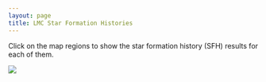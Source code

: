 ```yaml
---
layout: page
title: LMC Star Formation Histories
---
```


<!-- <script>
// var sidebarvar = document.getElementsByClassName("sidebar")
var contentvar = document.getElementsByClassName("content container")
console.log(contentvar);
</script> -->

<head>
    <title>SMASH LMC SFH Interactive Map</title>
</head>

Click on the map regions to show the star formation history (SFH) results for each of them.

<body>
    <style>
        #hess {
            display: none;
            position: absolute;
            width: 1000px;
            border: solid 5px black;
        };
    </style>
    <div id="container">
        <img id="map" src="../assets/sfh_lmc/html_parent_sfh.png"><br>
        <img id="hess" src="../assets/sfh_lmc/solution_1.png" width="1500" height="500" ><br>
        <div id="pixel"></div>
    </div>

<!-- <script>
// var sidebarvar = document.getElementsByClassName("sidebar")
var mapvar = document.getElementById("map")
console.log(mapvar);
</script> -->

<script>
    function get_lon_lat(screenX, screenY) {
        minX = 97;
        maxX = 791;
        minY = 738;
        maxY = 29;

        min_lon = 93.0;
        max_lon = 69.75;
        min_lat = -74.35;
        max_lat = -65.0;

        click_lon = min_lon + (screenX - minX)*(max_lon - min_lon)/(maxX - minX); 
        click_lat = min_lat + (screenY - minY)*(max_lat - min_lat)/(maxY - minY);
        return [click_lon, click_lat];

    };

    var click_centers = [
                            [86.19793923645537,   -71.15715194501864,  "../assets/sfh_lmc/solution_1.png"],
                            [86.25101499567377,   -70.82632639930044,  "../assets/sfh_lmc/solution_2.png"],
                            [84.75232468880438,   -71.05420330666217,  "../assets/sfh_lmc/solution_3.png"],
                            [84.82827589169337,   -70.74149093584512,  "../assets/sfh_lmc/solution_4.png"],
                            [87.84648950299007,   -71.0830663567615,  "../assets/sfh_lmc/solution_5.png"],
                            [87.9053637176595,   -70.70999121197154,  "../assets/sfh_lmc/solution_6.png"],
                            [89.94264375820094,   -70.91417202115262,  "../assets/sfh_lmc/solution_7.png"],
                            [86.49996285964365,   -70.52031786954626,  "../assets/sfh_lmc/solution_8.png"],
                            [85.13191865145632,   -70.46153330650881,  "../assets/sfh_lmc/solution_9.png"],
                            [87.92963431490301,   -70.35942222587322,  "../assets/sfh_lmc/solution_10.png"],
                            [83.63580040321243,   -70.53136884997672,  "../assets/sfh_lmc/solution_11.png"],
                            [89.67443834307767,   -70.42014998665151,  "../assets/sfh_lmc/solution_12.png"],
                            [91.54806245936338,   -70.49804811273201,  "../assets/sfh_lmc/solution_13.png"],
                            [86.50415728986977,   -70.21092696204542,  "../assets/sfh_lmc/solution_14.png"],
                            [88.79036373302269,   -70.03776846515969,  "../assets/sfh_lmc/solution_15.png"],
                            [87.18133972811437,   -69.95780531749054,  "../assets/sfh_lmc/solution_16.png"],
                            [88.39135923191523,   -69.6520128735945,  "../assets/sfh_lmc/solution_17.png"],
                            [85.0774212001396,   -70.17260625042339,  "../assets/sfh_lmc/solution_18.png"],
                            [90.95965329015758,   -69.9776283324874,  "../assets/sfh_lmc/solution_19.png"],
                            [90.40707521417315,   -69.5867724842455,  "../assets/sfh_lmc/solution_20.png"],
                            [85.65398019677772,   -69.8896586832609,  "../assets/sfh_lmc/solution_21.png"],
                            [84.05762144530472,   -69.91094901323105,  "../assets/sfh_lmc/solution_22.png"],
                            [86.5937590670065,   -69.63005192936073,  "../assets/sfh_lmc/solution_23.png"],
                            [84.98989854261796,   -69.59679494188424,  "../assets/sfh_lmc/solution_24.png"],
                            [83.52277271767687,   -70.22579562294396,  "../assets/sfh_lmc/solution_25.png"],
                            [82.16374951969655,   -70.42085072189177,  "../assets/sfh_lmc/solution_26.png"],
                            [82.42662920007675,   -69.95454056882582,  "../assets/sfh_lmc/solution_27.png"],
                            [83.46439732706843,   -69.6135739545002,  "../assets/sfh_lmc/solution_28.png"],
                            [87.08898712088325,   -69.32286609399159,  "../assets/sfh_lmc/solution_29.png"],
                            [88.64556563756057,   -69.16865993010192,  "../assets/sfh_lmc/solution_30.png"],
                            [85.59435563037992,   -69.29930471063119,  "../assets/sfh_lmc/solution_31.png"],
                            [86.59854705251755,   -69.00035904216394,  "../assets/sfh_lmc/solution_32.png"],
                            [83.39729992220533,   -70.83469296591518,  "../assets/sfh_lmc/solution_33.png"],
                            [81.97370958498078,   -69.63931083590057,  "../assets/sfh_lmc/solution_34.png"],
                            [83.98230719734438,   -69.29851258384413,  "../assets/sfh_lmc/solution_35.png"],
                            [82.3352729182854,   -69.32392839063854,  "../assets/sfh_lmc/solution_36.png"],
                            [81.3750049581373,   -70.17616279226448,  "../assets/sfh_lmc/solution_37.png"],
                            [80.5196355192248,   -70.45171590483477,  "../assets/sfh_lmc/solution_38.png"],
                            [83.43061602949513,   -71.12872571379908,  "../assets/sfh_lmc/solution_39.png"],
                            [81.99998781783701,   -70.74405105746382,  "../assets/sfh_lmc/solution_40.png"],
                            [80.62970766687725,   -70.75838501385331,  "../assets/sfh_lmc/solution_41.png"],
                            [80.74763790365459,   -69.41745965585059,  "../assets/sfh_lmc/solution_42.png"],
                            [80.7243788693573,   -69.84949406151502,  "../assets/sfh_lmc/solution_43.png"],
                            [79.78681956251555,   -70.11285751221452,  "../assets/sfh_lmc/solution_44.png"],
                            [84.74455321936874,   -68.96603661950255,  "../assets/sfh_lmc/solution_45.png"],
                            [88.02166280096776,   -68.80779196015001,  "../assets/sfh_lmc/solution_46.png"],
                            [85.89758470444514,   -68.72211939103441,  "../assets/sfh_lmc/solution_47.png"],
                            [83.14744517699292,   -68.99322081589608,  "../assets/sfh_lmc/solution_48.png"],
                            [81.71426744543096,   -69.03870340961804,  "../assets/sfh_lmc/solution_49.png"],
                            [79.64080295634623,   -69.61728338864356,  "../assets/sfh_lmc/solution_50.png"],
                            [80.33097447811075,   -69.12035557827396,  "../assets/sfh_lmc/solution_51.png"],
                            [79.07933899132705,   -70.37854046057554,  "../assets/sfh_lmc/solution_52.png"],
                            [81.97839333790395,   -71.04773949272854,  "../assets/sfh_lmc/solution_53.png"],
                            [82.32991281143656,   -71.35827042921937,  "../assets/sfh_lmc/solution_54.png"],
                            [78.64811166318931,   -69.88177025419668,  "../assets/sfh_lmc/solution_55.png"],
                            [83.70919449005098,   -68.702554900901,  "../assets/sfh_lmc/solution_56.png"],
                            [77.99491686187483,   -69.53451780635127,  "../assets/sfh_lmc/solution_57.png"],
                            [80.54399668597614,   -71.04762813009343,  "../assets/sfh_lmc/solution_58.png"],
                            [84.99491408482285,   -71.3677682030029,  "../assets/sfh_lmc/solution_59.png"],
                            [83.7241346656107,   -71.44268275240874,  "../assets/sfh_lmc/solution_60.png"],
                            [79.16228197295355,   -70.6945773145265,  "../assets/sfh_lmc/solution_61.png"],
                            [86.57935218770537,   -71.48321032753441,  "../assets/sfh_lmc/solution_62.png"],
                            [77.76930765170864,   -70.54529337260139,  "../assets/sfh_lmc/solution_63.png"],
                            [88.20722591156657,   -71.45552033737721,  "../assets/sfh_lmc/solution_64.png"],
                            [89.77282460286933,   -71.47375784064613,  "../assets/sfh_lmc/solution_65.png"],
                            [85.27514216036529,   -71.6969574026768,  "../assets/sfh_lmc/solution_66.png"],
                            [82.60887882763681,   -71.67702717179455,  "../assets/sfh_lmc/solution_67.png"],
                            [80.90179548123407,   -71.33904798346728,  "../assets/sfh_lmc/solution_68.png"],
                            [79.12880398445527,   -70.9989032964016,  "../assets/sfh_lmc/solution_69.png"],
                            [79.39371494580341,   -71.31689724265429,  "../assets/sfh_lmc/solution_70.png"],
                            [77.71048168022385,   -70.87542073087884,  "../assets/sfh_lmc/solution_71.png"],
                            [77.80719759643605,   -70.17821322632462,  "../assets/sfh_lmc/solution_72.png"],
                            [76.95132311857475,   -69.90218352496119,  "../assets/sfh_lmc/solution_73.png"],
                            [78.90458639078774,   -69.23179603869315,  "../assets/sfh_lmc/solution_74.png"],
                            [77.1172481556884,   -69.21884771529199,  "../assets/sfh_lmc/solution_75.png"],
                            [76.5140006603421,   -70.38641699940585,  "../assets/sfh_lmc/solution_76.png"],
                            [77.84062817283267,   -71.22131402130866,  "../assets/sfh_lmc/solution_77.png"],
                            [76.32753666124735,   -70.72177950492468,  "../assets/sfh_lmc/solution_78.png"],
                            [83.93709554061942,   -71.78806574933999,  "../assets/sfh_lmc/solution_79.png"],
                            [81.14940749193968,   -71.63824584254166,  "../assets/sfh_lmc/solution_80.png"],
                            [76.42575769089838,   -69.60050907421302,  "../assets/sfh_lmc/solution_81.png"],
                            [81.73854299484098,   -71.95138620839509,  "../assets/sfh_lmc/solution_82.png"],
                            [83.19935334729517,   -72.06648199325679,  "../assets/sfh_lmc/solution_83.png"],
                            [82.1553483424786,   -68.73504976293728,  "../assets/sfh_lmc/solution_84.png"],
                            [76.3600682297749,   -71.07849836179024,  "../assets/sfh_lmc/solution_85.png"],
                            [79.6207355785831,   -71.631093997419,  "../assets/sfh_lmc/solution_86.png"],
                            [80.13405175582831,   -71.95179145259897,  "../assets/sfh_lmc/solution_87.png"],
                            [75.72341547715314,   -70.11292389192215,  "../assets/sfh_lmc/solution_88.png"],
                            [74.9169521847353,   -70.4082398541081,  "../assets/sfh_lmc/solution_89.png"],
                            [80.28023304702563,   -68.81377873344084,  "../assets/sfh_lmc/solution_90.png"],
                            [74.82470202545976,   -70.72735449509392,  "../assets/sfh_lmc/solution_91.png"],
                            [81.03391032102168,   -68.57549359792237,  "../assets/sfh_lmc/solution_92.png"],
                            [82.80739400779433,   -68.44910908693909,  "../assets/sfh_lmc/solution_93.png"],
                            [78.922372402583,   -68.83289145585424,  "../assets/sfh_lmc/solution_94.png"],
                            [79.51780429438907,   -68.51513619982563,  "../assets/sfh_lmc/solution_95.png"],
                            [84.779024370549,   -68.51320539780187,  "../assets/sfh_lmc/solution_96.png"],
                            [86.5758216845692,   -68.40911042375515,  "../assets/sfh_lmc/solution_97.png"],
                            [88.17857958907658,   -68.42547398255454,  "../assets/sfh_lmc/solution_98.png"],
                            [89.52885434746682,   -68.61722687169743,  "../assets/sfh_lmc/solution_99.png"],
                            [88.57947399754407,   -68.05146062764906,  "../assets/sfh_lmc/solution_100.png"],
                            [77.3165635173735,   -68.88734944805287,  "../assets/sfh_lmc/solution_101.png"],
                            [75.71351651843257,   -68.99855758081668,  "../assets/sfh_lmc/solution_102.png"],
                            [75.60692745618806,   -69.3407439707967,  "../assets/sfh_lmc/solution_103.png"],
                            [81.56900436793546,   -68.29691590542954,  "../assets/sfh_lmc/solution_104.png"],
                            [83.96156428799185,   -68.26241684970724,  "../assets/sfh_lmc/solution_105.png"],
                            [75.13772242998006,   -69.809611954237,  "../assets/sfh_lmc/solution_106.png"],
                            [74.08615233291636,   -70.06712998768143,  "../assets/sfh_lmc/solution_107.png"],
                            [74.7605706035878,   -71.06290357235333,  "../assets/sfh_lmc/solution_108.png"],
                            [77.99735542124922,   -71.55732901131668,  "../assets/sfh_lmc/solution_109.png"],
                            [74.38753196815041,   -69.5369796876985,  "../assets/sfh_lmc/solution_110.png"],
                            [74.0961360902417,   -69.20138940293685,  "../assets/sfh_lmc/solution_111.png"],
                            [77.89911020891125,   -68.54543189569223,  "../assets/sfh_lmc/solution_112.png"],
                            [80.15122528347901,   -68.2466715472495,  "../assets/sfh_lmc/solution_113.png"],
                            [78.58348648789509,   -68.23975289689098,  "../assets/sfh_lmc/solution_114.png"],
                            [74.24844667566272,   -68.88098428354148,  "../assets/sfh_lmc/solution_115.png"],
                            [81.08640797943764,   -67.98334942780878,  "../assets/sfh_lmc/solution_116.png"],
                            [85.43448102470936,   -68.14636663643395,  "../assets/sfh_lmc/solution_117.png"],
                            [82.6793158437168,   -68.08809119297713,  "../assets/sfh_lmc/solution_118.png"],
                            [84.08275152752826,   -67.92618199367666,  "../assets/sfh_lmc/solution_119.png"],
                            [73.3214100708862,   -70.35855848005234,  "../assets/sfh_lmc/solution_120.png"],
                            [76.3507983829457,   -68.60762376605568,  "../assets/sfh_lmc/solution_121.png"],
                            [75.02782536977466,   -68.64625071577359,  "../assets/sfh_lmc/solution_122.png"],
                            [73.22900782449803,   -69.78422820843737,  "../assets/sfh_lmc/solution_123.png"],
                            [72.74581586806963,   -69.42824649678191,  "../assets/sfh_lmc/solution_124.png"],
                            [78.37455196799925,   -71.91356470151817,  "../assets/sfh_lmc/solution_125.png"],
                            [76.28468920424768,   -71.44076685372393,  "../assets/sfh_lmc/solution_126.png"],
                            [76.52124952657493,   -71.81895110079722,  "../assets/sfh_lmc/solution_127.png"],
                            [73.09892257310062,   -70.71152424144418,  "../assets/sfh_lmc/solution_128.png"],
                            [71.51571258756015,   -70.52253607063344,  "../assets/sfh_lmc/solution_129.png"],
                            [76.85560296629372,   -68.28469971629542,  "../assets/sfh_lmc/solution_130.png"],
                            [72.2905985140159,   -69.11930904589381,  "../assets/sfh_lmc/solution_131.png"],
                            [82.27897600977809,   -67.77428140340443,  "../assets/sfh_lmc/solution_132.png"],
                            [77.50505380378503,   -68.01208816944823,  "../assets/sfh_lmc/solution_133.png"],
                            [72.17547341451873,   -70.0921042616164,  "../assets/sfh_lmc/solution_134.png"],
                            [71.59404121038625,   -69.51025413227664,  "../assets/sfh_lmc/solution_135.png"],
                            [74.369826486185,   -71.43042930473484,  "../assets/sfh_lmc/solution_136.png"],
                            [74.71323310878911,   -71.83493128420936,  "../assets/sfh_lmc/solution_137.png"],
                            [73.10683633877764,   -71.13450095224624,  "../assets/sfh_lmc/solution_138.png"],
                            [71.82830587062986,   -71.0341619746885,  "../assets/sfh_lmc/solution_139.png"],
                            [81.01840746117597,   -72.28627889077289,  "../assets/sfh_lmc/solution_140.png"],
                            [79.45791796170944,   -67.95454344606888,  "../assets/sfh_lmc/solution_141.png"],
                            [72.84851593246064,   -68.78149461245478,  "../assets/sfh_lmc/solution_142.png"],
                            [71.01040408085832,   -68.9785069025343,  "../assets/sfh_lmc/solution_143.png"],
                            [75.3261844808072,   -68.28843473238332,  "../assets/sfh_lmc/solution_144.png"],
                            [80.3916543417766,   -67.69384047344606,  "../assets/sfh_lmc/solution_145.png"],
                            [73.92758133719258,   -68.40680043657088,  "../assets/sfh_lmc/solution_146.png"],
                            [72.43032455973986,   -68.49145019149756,  "../assets/sfh_lmc/solution_147.png"],
                            [85.72417549051484,   -67.7997195989743,  "../assets/sfh_lmc/solution_148.png"],
                            [78.33216616843048,   -67.78091050095551,  "../assets/sfh_lmc/solution_149.png"],
                            [87.02482995339716,   -67.95885032527585,  "../assets/sfh_lmc/solution_150.png"],
                            [83.685021864316,   -67.62995829460638,  "../assets/sfh_lmc/solution_151.png"],
                            [75.94397676345669,   -67.996911406982,  "../assets/sfh_lmc/solution_152.png"],
                            [76.73424340664546,   -67.72750277607335,  "../assets/sfh_lmc/solution_153.png"],
                            [81.47259507448285,   -67.49520789391349,  "../assets/sfh_lmc/solution_154.png"],
                            [70.79949605294574,   -68.64956706042133,  "../assets/sfh_lmc/solution_155.png"],
                            [73.02352333925033,   -71.7808012210565,  "../assets/sfh_lmc/solution_156.png"],
                            [79.0536216782919,   -72.285146986298,  "../assets/sfh_lmc/solution_157.png"],
                            [76.99464811284314,   -72.21397941352504,  "../assets/sfh_lmc/solution_158.png"],
                            [82.7200279272118,   -72.4054701620757,  "../assets/sfh_lmc/solution_159.png"],
                            [74.9310312433156,   -72.23792748951412,  "../assets/sfh_lmc/solution_160.png"],
                            [86.95647571929285,   -71.84810154110987,  "../assets/sfh_lmc/solution_161.png"],
                            [85.18256253898791,   -72.0511097035588,  "../assets/sfh_lmc/solution_162.png"],
                            [88.71115317976253,   -71.93627603638552,  "../assets/sfh_lmc/solution_163.png"],
                            [86.87861784395913,   -72.35007477351418,  "../assets/sfh_lmc/solution_164.png"],
                            [84.5471441950247,   -72.3933365250849,  "../assets/sfh_lmc/solution_165.png"],
                            [81.29691913987735,   -72.70212793415644,  "../assets/sfh_lmc/solution_166.png"],
                            [89.07899851857033,   -72.30424943853984,  "../assets/sfh_lmc/solution_167.png"],
                            [79.34108965492342,   -72.668270260901,  "../assets/sfh_lmc/solution_168.png"],
                            [77.20163306041286,   -72.62950003419112,  "../assets/sfh_lmc/solution_169.png"],
                            [75.12197557484646,   -72.69116000636902,  "../assets/sfh_lmc/solution_170.png"],
                            [72.4680607713136,   -72.25374736483727,  "../assets/sfh_lmc/solution_171.png"],
                            [74.05039098895897,   -68.060930781384,  "../assets/sfh_lmc/solution_172.png"],
                            [74.77543120453296,   -67.82704539559408,  "../assets/sfh_lmc/solution_173.png"],
                            [79.13102020926823,   -67.52571756948909,  "../assets/sfh_lmc/solution_174.png"],
                            [80.19941419571714,   -67.2954299407898,  "../assets/sfh_lmc/solution_175.png"],
                            [77.59280001931772,   -67.47631706588777,  "../assets/sfh_lmc/solution_176.png"],
                            [72.71469050732851,   -68.15708389229202,  "../assets/sfh_lmc/solution_177.png"],
                            [85.17821134114575,   -67.49922819458868,  "../assets/sfh_lmc/solution_178.png"],
                            [82.81268252018752,   -67.33415701653335,  "../assets/sfh_lmc/solution_179.png"],
                            [75.47880642746519,   -67.56969927490232,  "../assets/sfh_lmc/solution_180.png"],
                            [81.58896138007759,   -67.11875384072873,  "../assets/sfh_lmc/solution_181.png"],
                            [78.56499972066695,   -67.2139833663391,  "../assets/sfh_lmc/solution_182.png"],
                            [71.55989601753389,   -68.12545434168224,  "../assets/sfh_lmc/solution_183.png"],
                            [73.67932028750232,   -67.6234677423916,  "../assets/sfh_lmc/solution_184.png"],
                            [87.24198871951799,   -67.52826123411693,  "../assets/sfh_lmc/solution_185.png"],
                            [76.33648155967047,   -67.31980288947527,  "../assets/sfh_lmc/solution_186.png"],
                            [86.02045877184122,   -67.20154810330452,  "../assets/sfh_lmc/solution_187.png"],
                            [84.23240138878745,   -67.19859730795619,  "../assets/sfh_lmc/solution_188.png"],
                            [85.04389978262685,   -66.85884788952221,  "../assets/sfh_lmc/solution_189.png"],
                            [74.81086587534185,   -67.27395668009426,  "../assets/sfh_lmc/solution_190.png"],
                            [80.01643428826208,   -66.94598066239902,  "../assets/sfh_lmc/solution_191.png"],
                            [81.41045294150166,   -66.77855500849532,  "../assets/sfh_lmc/solution_192.png"],
                            [73.66109387739851,   -67.25430686245552,  "../assets/sfh_lmc/solution_193.png"],
                            [77.18196083879994,   -67.06548850793344,  "../assets/sfh_lmc/solution_194.png"],
                            [75.6230793829826,   -67.00675502427285,  "../assets/sfh_lmc/solution_195.png"],
                            [83.04732830763561,   -66.94241777724346,  "../assets/sfh_lmc/solution_196.png"],
                            [83.71247816669081,   -66.61930862714338,  "../assets/sfh_lmc/solution_197.png"],
                            [78.47214856790619,   -66.84843801622787,  "../assets/sfh_lmc/solution_198.png"],
                            [74.61795855166118,   -66.81169078653869,  "../assets/sfh_lmc/solution_199.png"],
                            [76.54873153970982,   -66.73841278024176,  "../assets/sfh_lmc/solution_200.png"],
                            [77.85601883827546,   -66.53136853582221,  "../assets/sfh_lmc/solution_201.png"],
                            [87.25588438473834,   -66.99674479268909,  "../assets/sfh_lmc/solution_202.png"],
                            [82.30932411943658,   -66.50606639973044,  "../assets/sfh_lmc/solution_203.png"],
                            [86.70043758165427,   -66.61672827443691,  "../assets/sfh_lmc/solution_204.png"],
                            [72.9283929644385,   -72.61626166850158,  "../assets/sfh_lmc/solution_205.png"],
                            [83.46213275082445,   -72.80892306988795,  "../assets/sfh_lmc/solution_206.png"],
                            [79.74342793096781,   -66.59722712696795,  "../assets/sfh_lmc/solution_207.png"],
                            [80.82016334961007,   -66.3569986290216,  "../assets/sfh_lmc/solution_208.png"],
                            [85.86486770224305,   -72.78043936539137,  "../assets/sfh_lmc/solution_209.png"],
                            [86.90674954502262,   -73.268091664179,  "../assets/sfh_lmc/solution_210.png"],
                            [78.95382647045072,   -66.26398170963182,  "../assets/sfh_lmc/solution_211.png"],
                            [85.09971499350998,   -66.46991584760325,  "../assets/sfh_lmc/solution_212.png"],
                            [76.33512469953723,   -66.36927793902053,  "../assets/sfh_lmc/solution_213.png"],
                            [86.29480282345634,   -66.18347378464861,  "../assets/sfh_lmc/solution_214.png"],
                            [84.54542274033936,   -66.19321943994004,  "../assets/sfh_lmc/solution_215.png"],
                            [77.51397723326622,   -66.09668860479009,  "../assets/sfh_lmc/solution_216.png"],
                            [82.63516803589341,   -66.15017632667266,  "../assets/sfh_lmc/solution_217.png"],
                            [76.2271745713442,   -65.95730824348598,  "../assets/sfh_lmc/solution_218.png"],
                            [80.32043521388017,   -65.98029576930446,  "../assets/sfh_lmc/solution_219.png"],
                            [81.94897634471342,   -65.81724436869807,  "../assets/sfh_lmc/solution_220.png"],
                            [78.65052944044487,   -65.85257276295151,  "../assets/sfh_lmc/solution_221.png"],
                            [78.21655097601624,   -73.06856317553239,  "../assets/sfh_lmc/solution_222.png"],
                            [80.49927015129767,   -73.12666733497127,  "../assets/sfh_lmc/solution_223.png"],
                            [82.74884022991814,   -73.197102705759,  "../assets/sfh_lmc/solution_224.png"],
                            [73.62018525532957,   -73.04580429778913,  "../assets/sfh_lmc/solution_225.png"],
                            [78.8156357564755,   -73.53267295136337,  "../assets/sfh_lmc/solution_226.png"],
                            [81.84840751957678,   -73.64627183718557,  "../assets/sfh_lmc/solution_227.png"],
                            [76.22621426325912,   -73.13877269330125,  "../assets/sfh_lmc/solution_228.png"],
                            [84.85317934624577,   -73.44962039397564,  "../assets/sfh_lmc/solution_229.png"],
                            [79.0214438596179,   -65.49871528753171,  "../assets/sfh_lmc/solution_230.png"],
                            [77.32903410457571,   -65.54348276315935,  "../assets/sfh_lmc/solution_231.png"],
                            [84.85667159559746,   -73.92752505339423,  "../assets/sfh_lmc/solution_232.png"] ];

    document.getElementById("map").addEventListener("click", function (event) {
        var contentvar = document.getElementById("map")
        // [0].children[0]
        // console.log(contentvar.clientX);
        // console.log(contentvar.pageX);
        click_lonlat = get_lon_lat(event.pageX-contentvar.offsetLeft, event.pageY-contentvar.offsetTop);

        out_str = event.pageX + " " + event.pageY + " " + click_lonlat[0] + " " + click_lonlat[1];
        document.getElementById("pixel").innerHTML = out_str;
        // out_str = event.clientX + " " + event.clientY + " " + click_lonlat[0] + " " + click_lonlat[1];
        // document.getElementById("pixel").innerHTML = out_str;

        cmd = document.getElementById("hess")
        for(var i=0; i<click_centers.length; i++) {
            target_lon = click_centers[i][0];
            target_lat = click_centers[i][1];
            target_img = click_centers[i][2];
            dist = Math.pow(click_lonlat[0] - target_lon,2) +
                Math.pow(click_lonlat[1] - target_lat,2);
            if(dist < 0.3) {

                cmd.style.display = "block";
                if(event.pageX >  20000) {
                    cmd.style.left = 40;
                } else {
                    cmd.style.left = 800;
                };
                // cmd.style.left = 1000;
                cmd.style.top = 20;
                cmd.src = target_img;
                return;
            }
        };
        // Didn't find one.
        cmd.style.display = "none";

    });
</script>
</body>
